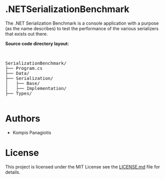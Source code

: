# .NETSerializationBenchmark

The .NET Serialization Benchmark is a console application with a purpose (as the name describes) to test the performance of the various serializers that exists out there.

<b>Source code directory layout:</b>

<pre></br>
SerializationBenchmark/
├── Program.cs
├── Data/
├── Serialization/
│   ├── Base/
│   ├── Implementation/
├── Types/

</pre>

# Authors
<ul>
<li>Kompis Panagiotis</li>
</ul>

# License

This project is licensed under the MIT License see the <a href="https://github.com/PKompis/.NETSerializationBenchmark/blob/main/LICENSE">LICENSE.md</a> file for details.